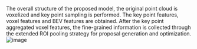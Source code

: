 The overall structure of the proposed model, the original point cloud is voxelized and key point sampling is performed. The key point features, voxel features and BEV features are obtained. After the key point aggregated voxel features, the fine-grained information is collected through the extended ROI pooling strategy for proposal generation and optimization.
![image]()
